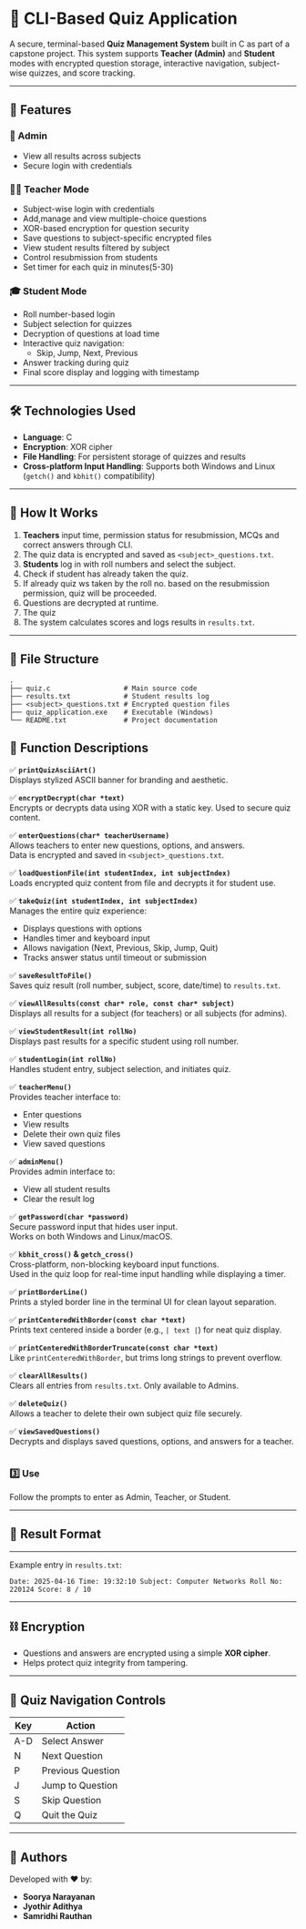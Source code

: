 
# 🎯 CLI-Based Quiz Application

A secure, terminal-based **Quiz Management System** built in C as part of a capstone project. This system supports **Teacher (Admin)** and **Student** modes with encrypted question storage, interactive navigation, subject-wise quizzes, and score tracking.

---

## 🚀 Features

### 🔐 Admin
- View all results across subjects
- Secure login with credentials

### 👨‍🏫 Teacher Mode
- Subject-wise login with credentials
- Add,manage and view multiple-choice questions
- XOR-based encryption for question security
- Save questions to subject-specific encrypted files
- View student results filtered by subject
- Control resubmission from students
- Set timer for each quiz in minutes(5-30)

### 🎓 Student Mode
- Roll number-based login
- Subject selection for quizzes
- Decryption of questions at load time
- Interactive quiz navigation:
   - Skip, Jump, Next, Previous
- Answer tracking during quiz
- Final score display and logging with timestamp

---

## 🛠️ Technologies Used

- **Language**: C
- **Encryption**: XOR cipher
- **File Handling**: For persistent storage of quizzes and results
- **Cross-platform Input Handling**: Supports both Windows and Linux (`getch()` and `kbhit()` compatibility)

---

## 🧠 How It Works

1. **Teachers** input time, permission status for resubmission, MCQs and correct answers through CLI.
2. The quiz data is encrypted and saved as `<subject>_questions.txt`.
3. **Students** log in with roll numbers and select the subject.
4. Check if student has already taken the quiz.
5. If already quiz ws taken by the roll no. based on the resubmission permission, quiz will be proceeded.
6. Questions are decrypted at runtime.
7. The quiz 
8. The system calculates scores and logs results in `results.txt`.

---

## 📂 File Structure

```
.
├── quiz.c                  # Main source code
├── results.txt             # Student results log
├── <subject>_questions.txt # Encrypted question files
├── quiz_application.exe    # Executable (Windows)
└── README.txt              # Project documentation
```

## 📄 Function Descriptions

✅ **`printQuizAsciiArt()`**  
Displays stylized ASCII banner for branding and aesthetic.

✅ **`encryptDecrypt(char *text)`**  
Encrypts or decrypts data using XOR with a static key. Used to secure quiz content.

✅ **`enterQuestions(char* teacherUsername)`**  
Allows teachers to enter new questions, options, and answers.  
Data is encrypted and saved in `<subject>_questions.txt`.

✅ **`loadQuestionFile(int studentIndex, int subjectIndex)`**  
Loads encrypted quiz content from file and decrypts it for student use.

✅ **`takeQuiz(int studentIndex, int subjectIndex)`**  
Manages the entire quiz experience:
- Displays questions with options
- Handles timer and keyboard input
- Allows navigation (Next, Previous, Skip, Jump, Quit)
- Tracks answer status until timeout or submission

✅ **`saveResultToFile()`**  
Saves quiz result (roll number, subject, score, date/time) to `results.txt`.

✅ **`viewAllResults(const char* role, const char* subject)`**  
Displays all results for a subject (for teachers) or all subjects (for admins).

✅ **`viewStudentResult(int rollNo)`**  
Displays past results for a specific student using roll number.

✅ **`studentLogin(int rollNo)`**  
Handles student entry, subject selection, and initiates quiz.

✅ **`teacherMenu()`**  
Provides teacher interface to:
- Enter questions
- View results
- Delete their own quiz files
- View saved questions

✅ **`adminMenu()`**  
Provides admin interface to:
- View all student results
- Clear the result log

✅ **`getPassword(char *password)`**  
Secure password input that hides user input.  
Works on both Windows and Linux/macOS.

✅ **`kbhit_cross()` & `getch_cross()`**  
Cross-platform, non-blocking keyboard input functions.  
Used in the quiz loop for real-time input handling while displaying a timer.

✅ **`printBorderLine()`**  
Prints a styled border line in the terminal UI for clean layout separation.

✅ **`printCenteredWithBorder(const char *text)`**  
Prints text centered inside a border (e.g., `| text |`) for neat quiz display.

✅ **`printCenteredWithBorderTruncate(const char *text)`**  
Like `printCenteredWithBorder`, but trims long strings to prevent overflow.

✅ **`clearAllResults()`**  
Clears all entries from `results.txt`. Only available to Admins.

✅ **`deleteQuiz()`**  
Allows a teacher to delete their own subject quiz file securely.

✅ **`viewSavedQuestions()`**  
Decrypts and displays saved questions, options, and answers for a teacher.

```
```
### 3️⃣ Use
Follow the prompts to enter as Admin, Teacher, or Student.

---

## 📄 Result Format
---

Example entry in `results.txt`:
```
Date: 2025-04-16 Time: 19:32:10 Subject: Computer Networks Roll No: 220124 Score: 8 / 10
```

---

## ⛓️ Encryption

- Questions and answers are encrypted using a simple **XOR cipher**.
- Helps protect quiz integrity from tampering.

---

## 🧭 Quiz Navigation Controls

| Key | Action              |
|-----|---------------------|
| A-D | Select Answer       |
| N   | Next Question       |
| P   | Previous Question   |
| J   | Jump to Question    |
| S   | Skip Question       |
| Q   | Quit the Quiz       |

---

## 👤 Authors

Developed with ❤️ by:
- **Soorya Narayanan**
- **Jyothir Adithya**
- **Samridhi Rauthan**
